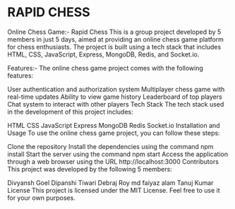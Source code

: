 # RAPID CHESS

Online Chess Game:- Rapid Chess
This is a group project developed by 5 members in just 5 days, aimed at providing an online chess game platform for chess enthusiasts. The project is built using a tech stack that includes HTML, CSS, JavaScript, Express, MongoDB, Redis, and Socket.io.

Features:- 
The online chess game project comes with the following features:

User authentication and authorization system
Multiplayer chess game with real-time updates
Ability to view game history
Leaderboard of top players
Chat system to interact with other players
Tech Stack
The tech stack used in the development of this project includes:

HTML
CSS
JavaScript
Express
MongoDB
Redis
Socket.io
Installation and Usage
To use the online chess game project, you can follow these steps:

Clone the repository
Install the dependencies using the command npm install
Start the server using the command npm start
Access the application through a web browser using the URL http://localhost:3000
Contributors
This project was developed by the following 5 members:

Divyansh Goel
Dipanshi Tiwari
Debraj Roy
md faiyaz alam
Tanuj Kumar
License
This project is licensed under the MIT License. Feel free to use it for your own purposes.
